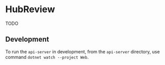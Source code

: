 # HubReview

TODO

## Development

To run the `api-server` in development, from the `api-server` directory, use command `dotnet watch --project Web`.

